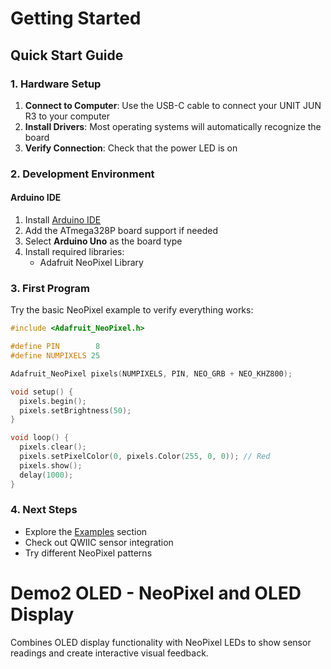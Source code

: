 # Getting Started

## Quick Start Guide

### 1. Hardware Setup

1. **Connect to Computer**: Use the USB-C cable to connect your UNIT JUN R3 to your computer
2. **Install Drivers**: Most operating systems will automatically recognize the board
3. **Verify Connection**: Check that the power LED is on

### 2. Development Environment

#### Arduino IDE
1. Install [Arduino IDE](https://www.arduino.cc/en/software) 
2. Add the ATmega328P board support if needed
3. Select **Arduino Uno** as the board type
4. Install required libraries:
   - Adafruit NeoPixel Library

### 3. First Program

Try the basic NeoPixel example to verify everything works:

```cpp
#include <Adafruit_NeoPixel.h>

#define PIN        8
#define NUMPIXELS 25

Adafruit_NeoPixel pixels(NUMPIXELS, PIN, NEO_GRB + NEO_KHZ800);

void setup() {
  pixels.begin();
  pixels.setBrightness(50);
}

void loop() {
  pixels.clear();
  pixels.setPixelColor(0, pixels.Color(255, 0, 0)); // Red
  pixels.show();
  delay(1000);
}
```

### 4. Next Steps

- Explore the [Examples](./examples/) section
- Check out QWIIC sensor integration
- Try different NeoPixel patterns

# Demo2 OLED - NeoPixel and OLED Display

Combines OLED display functionality with NeoPixel LEDs to show sensor readings and create interactive visual feedback.


